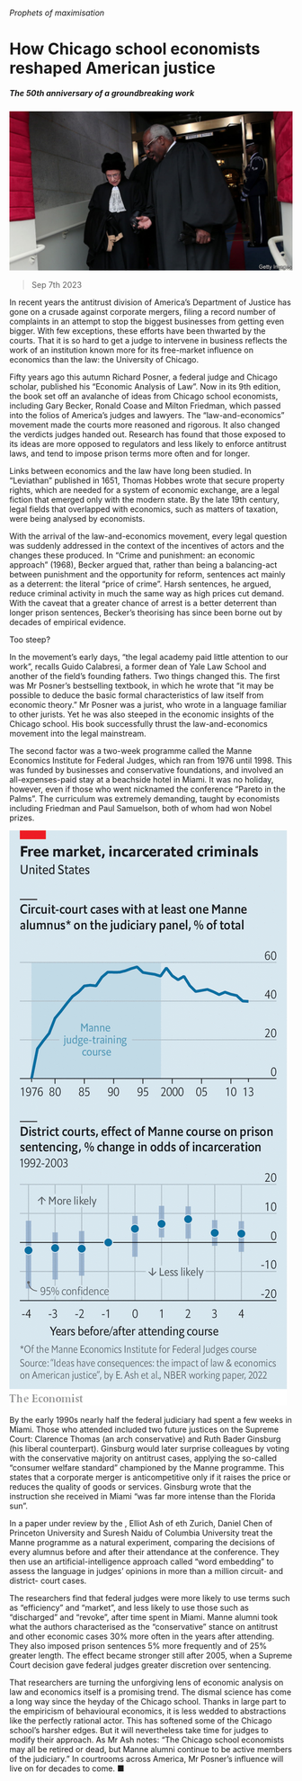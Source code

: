 ###### Prophets of maximisation

# How Chicago school economists reshaped American justice 

##### The 50th anniversary of a groundbreaking work 

![image](images/20230909_FNP504.jpg) 

> Sep 7th 2023 

In recent years the antitrust division of America’s Department of Justice has gone on a crusade against corporate mergers, filing a record number of complaints in an attempt to stop the biggest businesses from getting even bigger. With few exceptions, these efforts have been thwarted by the courts. That it is so hard to get a judge to intervene in business reflects the work of an institution known more for its free-market influence on economics than the law: the University of Chicago.

Fifty years ago this autumn Richard Posner, a federal judge and Chicago scholar, published his “Economic Analysis of Law”. Now in its 9th edition, the book set off an avalanche of ideas from Chicago school economists, including Gary Becker, Ronald Coase and Milton Friedman, which passed into the folios of America’s judges and lawyers. The “law-and-economics” movement made the courts more reasoned and rigorous. It also changed the verdicts judges handed out. Research has found that those exposed to its ideas are more opposed to regulators and less likely to enforce antitrust laws, and tend to impose prison terms more often and for longer.

Links between economics and the law have long been studied. In “Leviathan” published in 1651, Thomas Hobbes wrote that secure property rights, which are needed for a system of economic exchange, are a legal fiction that emerged only with the modern state. By the late 19th century, legal fields that overlapped with economics, such as matters of taxation, were being analysed by economists. 

With the arrival of the law-and-economics movement, every legal question was suddenly addressed in the context of the incentives of actors and the changes these produced. In “Crime and punishment: an economic approach” (1968), Becker argued that, rather than being a balancing-act between punishment and the opportunity for reform, sentences act mainly as a deterrent: the literal “price of crime”. Harsh sentences, he argued, reduce criminal activity in much the same way as high prices cut demand. With the caveat that a greater chance of arrest is a better deterrent than longer prison sentences, Becker’s theorising has since been borne out by decades of empirical evidence.

Too steep?

In the movement’s early days, “the legal academy paid little attention to our work”, recalls Guido Calabresi, a former dean of Yale Law School and another of the field’s founding fathers. Two things changed this. The first was Mr Posner’s bestselling textbook, in which he wrote that “it may be possible to deduce the basic formal characteristics of law itself from economic theory.” Mr Posner was a jurist, who wrote in a language familiar to other jurists. Yet he was also steeped in the economic insights of the Chicago school. His book successfully thrust the law-and-economics movement into the legal mainstream.

The second factor was a two-week programme called the Manne Economics Institute for Federal Judges, which ran from 1976 until 1998. This was funded by businesses and conservative foundations, and involved an all-expenses-paid stay at a beachside hotel in Miami. It was no holiday, however, even if those who went nicknamed the conference “Pareto in the Palms”. The curriculum was extremely demanding, taught by economists including Friedman and Paul Samuelson, both of whom had won Nobel prizes. 

![image](images/20230909_FNC471.png) 


By the early 1990s nearly half the federal judiciary had spent a few weeks in Miami. Those who attended included two future justices on the Supreme Court: Clarence Thomas (an arch conservative) and Ruth Bader Ginsburg (his liberal counterpart). Ginsburg would later surprise colleagues by voting with the conservative majority on antitrust cases, applying the so-called “consumer welfare standard” championed by the Manne programme. This states that a corporate merger is anticompetitive only if it raises the price or reduces the quality of goods or services. Ginsburg wrote that the instruction she received in Miami “was far more intense than the Florida sun”. 

In a paper under review by the , Elliot Ash of eth Zurich, Daniel Chen of Princeton University and Suresh Naidu of Columbia University treat the Manne programme as a natural experiment, comparing the decisions of every alumnus before and after their attendance at the conference. They then use an artificial-intelligence approach called “word embedding” to assess the language in judges’ opinions in more than a million circuit- and district- court cases.

The researchers find that federal judges were more likely to use terms such as “efficiency” and “market”, and less likely to use those such as “discharged” and “revoke”, after time spent in Miami. Manne alumni took what the authors characterised as the “conservative” stance on antitrust and other economic cases 30% more often in the years after attending. They also imposed prison sentences 5% more frequently and of 25% greater length. The effect became stronger still after 2005, when a Supreme Court decision gave federal judges greater discretion over sentencing.

That researchers are turning the unforgiving lens of economic analysis on law and economics itself is a promising trend. The dismal science has come a long way since the heyday of the Chicago school. Thanks in large part to the empiricism of behavioural economics, it is less wedded to abstractions like the perfectly rational actor. This has softened some of the Chicago school’s harsher edges. But it will nevertheless take time for judges to modify their approach. As Mr Ash notes: “The Chicago school economists may all be retired or dead, but Manne alumni continue to be active members of the judiciary.” In courtrooms across America, Mr Posner’s influence will live on for decades to come. ■


